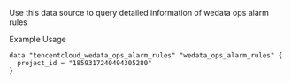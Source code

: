 Use this data source to query detailed information of wedata ops alarm rules

Example Usage

```hcl
data "tencentcloud_wedata_ops_alarm_rules" "wedata_ops_alarm_rules" {
  project_id = "1859317240494305280"
}
```